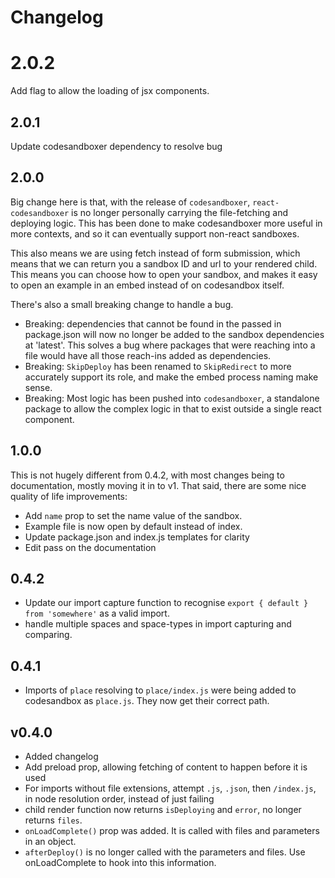 # Changelog

# 2.0.2

Add flag to allow the loading of jsx components.

## 2.0.1

Update codesandboxer dependency to resolve bug

## 2.0.0

Big change here is that, with the release of `codesandboxer`, `react-codesandboxer` is no longer personally carrying the file-fetching and deploying logic. This has been done to make codesandboxer more useful in more contexts, and so it can eventually support non-react sandboxes.

This also means we are using fetch instead of form submission, which means that we can return you a sandbox ID and url to your rendered child. This means you can choose how to open your sandbox, and makes it easy to open an example in an embed instead of on codesandbox itself.

There's also a small breaking change to handle a bug.

- Breaking: dependencies that cannot be found in the passed in package.json will now no longer be added to the sandbox dependencies at 'latest'. This solves a bug where packages that were reaching into a file would have all those reach-ins added as dependencies.
- Breaking: `SkipDeploy` has been renamed to `SkipRedirect` to more accurately support its role, and make the embed process naming make sense.
- Breaking: Most logic has been pushed into `codesandboxer`, a standalone package to allow the complex logic in that to exist outside a single react component.

## 1.0.0

This is not hugely different from 0.4.2, with most changes being to documentation, mostly moving it in to v1. That said, there are some nice quality of life improvements:

* Add `name` prop to set the name value of the sandbox.
* Example file is now open by default instead of index.
* Update package.json and index.js templates for clarity
* Edit pass on the documentation

## 0.4.2

* Update our import capture function to recognise `export { default } from 'somewhere'` as a valid import.
* handle multiple spaces and space-types in import capturing and comparing.

## 0.4.1

* Imports of `place` resolving to `place/index.js` were being added to codesandbox as `place.js`. They now get their correct path.

## v0.4.0

* Added changelog
* Add preload prop, allowing fetching of content to happen before it is used
* For imports without file extensions, attempt `.js`, `.json`, then `/index.js`, in node resolution order, instead of just failing
* child render function now returns `isDeploying` and `error`, no longer returns `files`.
* `onLoadComplete()` prop was added. It is called with files and parameters in an object.
* `afterDeploy()` is no longer called with the parameters and files. Use onLoadComplete to hook into this information.
